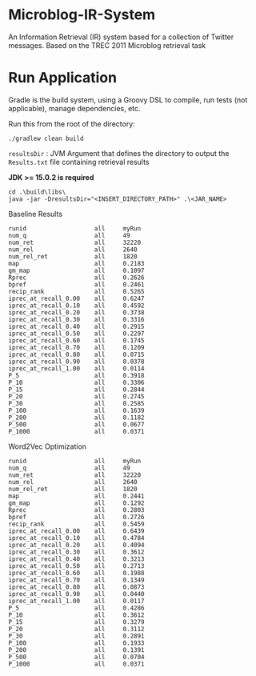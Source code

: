 # Microblog-IR-System
An Information Retrieval (IR) system based for a collection of Twitter messages. Based on the TREC 2011 Microblog retrieval task

# Run Application

Gradle is the build system, using a Groovy DSL to compile, run tests (not applicable), manage dependencies, etc. 

Run this from the root of the directory:
```shell
./gradlew clean build
```

`resultsDir` : JVM Argument that defines the directory to output the `Results.txt` file containing retrieval results

**JDK >= 15.0.2 is required**
```shell
cd .\build\libs\
java -jar -DresultsDir="<INSERT_DIRECTORY_PATH>" .\<JAR_NAME>
```

Baseline Results

```
runid                   all     myRun
num_q                   all     49
num_ret                 all     32220
num_rel                 all     2640
num_rel_ret             all     1820
map                     all     0.2183
gm_map                  all     0.1097
Rprec                   all     0.2626
bpref                   all     0.2461
recip_rank              all     0.5265
iprec_at_recall_0.00    all     0.6247
iprec_at_recall_0.10    all     0.4592
iprec_at_recall_0.20    all     0.3738
iprec_at_recall_0.30    all     0.3316
iprec_at_recall_0.40    all     0.2915
iprec_at_recall_0.50    all     0.2297
iprec_at_recall_0.60    all     0.1745
iprec_at_recall_0.70    all     0.1209
iprec_at_recall_0.80    all     0.0715
iprec_at_recall_0.90    all     0.0378
iprec_at_recall_1.00    all     0.0114
P_5                     all     0.3918
P_10                    all     0.3306
P_15                    all     0.2844
P_20                    all     0.2745
P_30                    all     0.2585
P_100                   all     0.1639
P_200                   all     0.1182
P_500                   all     0.0677
P_1000                  all     0.0371
```

Word2Vec Optimization

```
runid                   all     myRun
num_q                   all     49
num_ret                 all     32220
num_rel                 all     2640
num_rel_ret             all     1820
map                     all     0.2441
gm_map                  all     0.1292
Rprec                   all     0.2803
bpref                   all     0.2726
recip_rank              all     0.5459
iprec_at_recall_0.00    all     0.6439
iprec_at_recall_0.10    all     0.4784
iprec_at_recall_0.20    all     0.4094
iprec_at_recall_0.30    all     0.3612
iprec_at_recall_0.40    all     0.3213
iprec_at_recall_0.50    all     0.2713
iprec_at_recall_0.60    all     0.1988
iprec_at_recall_0.70    all     0.1349
iprec_at_recall_0.80    all     0.0873
iprec_at_recall_0.90    all     0.0440
iprec_at_recall_1.00    all     0.0117
P_5                     all     0.4286
P_10                    all     0.3612
P_15                    all     0.3279
P_20                    all     0.3112
P_30                    all     0.2891
P_100                   all     0.1933
P_200                   all     0.1391
P_500                   all     0.0704
P_1000                  all     0.0371
```
